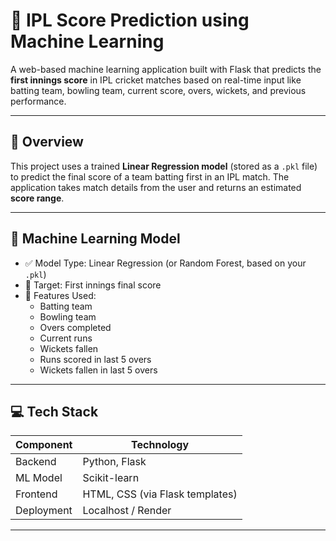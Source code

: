 # 🏏 IPL Score Prediction using Machine Learning

A web-based machine learning application built with Flask that predicts the **first innings score** in IPL cricket matches based on real-time input like batting team, bowling team, current score, overs, wickets, and previous performance.

---

## 🚀 Overview

This project uses a trained **Linear Regression model** (stored as a `.pkl` file) to predict the final score of a team batting first in an IPL match. The application takes match details from the user and returns an estimated **score range**.

---

## 🧠 Machine Learning Model

- ✅ Model Type: Linear Regression (or Random Forest, based on your `.pkl`)
- 🎯 Target: First innings final score
- 🧾 Features Used:
  - Batting team
  - Bowling team
  - Overs completed
  - Current runs
  - Wickets fallen
  - Runs scored in last 5 overs
  - Wickets fallen in last 5 overs

---

## 💻 Tech Stack

| Component   | Technology     |
|-------------|----------------|
| Backend     | Python, Flask  |
| ML Model    | Scikit-learn   |
| Frontend    | HTML, CSS (via Flask templates) |
| Deployment  | Localhost / Render |

---
